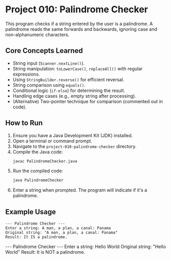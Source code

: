 # Project 010: Palindrome Checker

This program checks if a string entered by the user is a palindrome. A palindrome reads the same forwards and backwards, ignoring case and non-alphanumeric characters.

## Core Concepts Learned

*   String input (`Scanner.nextLine()`).
*   String manipulation: `toLowerCase()`, `replaceAll()` with regular expressions.
*   Using `StringBuilder.reverse()` for efficient reversal.
*   String comparison using `equals()`.
*   Conditional logic (`if-else`) for determining the result.
*   Handling edge cases (e.g., empty string after processing).
*   (Alternative) Two-pointer technique for comparison (commented out in code).

## How to Run

1.  Ensure you have a Java Development Kit (JDK) installed.
2.  Open a terminal or command prompt.
3.  Navigate to the `project-010-palindrome-checker` directory.
4.  Compile the Java code:
    ```bash
    javac PalindromeChecker.java
    ```
5.  Run the compiled code:
    ```bash
    java PalindromeChecker
    ```
6.  Enter a string when prompted. The program will indicate if it's a palindrome.

## Example Usage
```
--- Palindrome Checker ---
Enter a string: A man, a plan, a canal: Panama
Original string: "A man, a plan, a canal: Panama"
Result: It IS a palindrome.
```
--- Palindrome Checker ---
Enter a string: Hello World
Original string: "Hello World"
Result: It is NOT a palindrome.